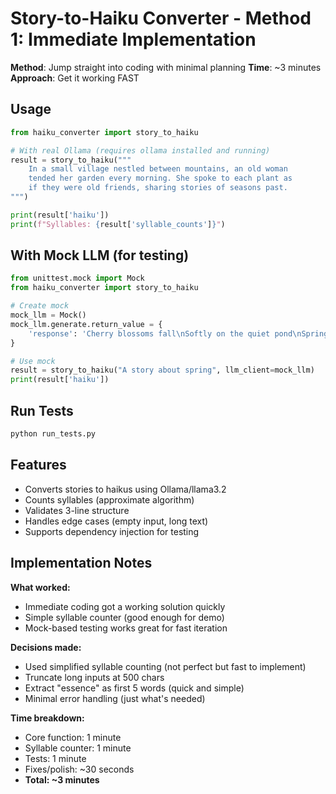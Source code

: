 # Story-to-Haiku Converter - Method 1: Immediate Implementation

**Method**: Jump straight into coding with minimal planning
**Time**: ~3 minutes
**Approach**: Get it working FAST

## Usage

```python
from haiku_converter import story_to_haiku

# With real Ollama (requires ollama installed and running)
result = story_to_haiku("""
    In a small village nestled between mountains, an old woman
    tended her garden every morning. She spoke to each plant as
    if they were old friends, sharing stories of seasons past.
""")

print(result['haiku'])
print(f"Syllables: {result['syllable_counts']}")
```

## With Mock LLM (for testing)

```python
from unittest.mock import Mock
from haiku_converter import story_to_haiku

# Create mock
mock_llm = Mock()
mock_llm.generate.return_value = {
    'response': 'Cherry blossoms fall\nSoftly on the quiet pond\nSpring whispers arrive'
}

# Use mock
result = story_to_haiku("A story about spring", llm_client=mock_llm)
print(result['haiku'])
```

## Run Tests

```bash
python run_tests.py
```

## Features

- Converts stories to haikus using Ollama/llama3.2
- Counts syllables (approximate algorithm)
- Validates 3-line structure
- Handles edge cases (empty input, long text)
- Supports dependency injection for testing

## Implementation Notes

**What worked:**
- Immediate coding got a working solution quickly
- Simple syllable counter (good enough for demo)
- Mock-based testing works great for fast iteration

**Decisions made:**
- Used simplified syllable counting (not perfect but fast to implement)
- Truncate long inputs at 500 chars
- Extract "essence" as first 5 words (quick and simple)
- Minimal error handling (just what's needed)

**Time breakdown:**
- Core function: 1 minute
- Syllable counter: 1 minute
- Tests: 1 minute
- Fixes/polish: ~30 seconds
- **Total: ~3 minutes**